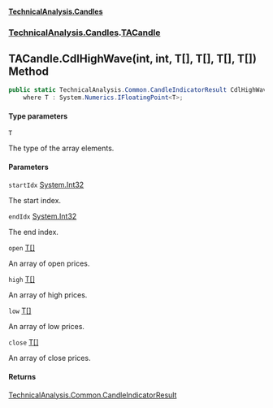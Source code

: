 #### [TechnicalAnalysis.Candles](Atypical.TechnicalAnalysis.Candles.md 'Atypical.TechnicalAnalysis.Candles')
### [TechnicalAnalysis.Candles](Atypical.TechnicalAnalysis.Candles.md#TechnicalAnalysis.Candles 'TechnicalAnalysis.Candles').[TACandle](TACandle.md 'TechnicalAnalysis.Candles.TACandle')

## TACandle.CdlHighWave<T>(int, int, T[], T[], T[], T[]) Method

```csharp
public static TechnicalAnalysis.Common.CandleIndicatorResult CdlHighWave<T>(int startIdx, int endIdx, T[] open, T[] high, T[] low, T[] close)
    where T : System.Numerics.IFloatingPoint<T>;
```
#### Type parameters

<a name='TechnicalAnalysis.Candles.TACandle.CdlHighWave_T_(int,int,T[],T[],T[],T[]).T'></a>

`T`

The type of the array elements.
#### Parameters

<a name='TechnicalAnalysis.Candles.TACandle.CdlHighWave_T_(int,int,T[],T[],T[],T[]).startIdx'></a>

`startIdx` [System.Int32](https://docs.microsoft.com/en-us/dotnet/api/System.Int32 'System.Int32')

The start index.

<a name='TechnicalAnalysis.Candles.TACandle.CdlHighWave_T_(int,int,T[],T[],T[],T[]).endIdx'></a>

`endIdx` [System.Int32](https://docs.microsoft.com/en-us/dotnet/api/System.Int32 'System.Int32')

The end index.

<a name='TechnicalAnalysis.Candles.TACandle.CdlHighWave_T_(int,int,T[],T[],T[],T[]).open'></a>

`open` [T](TACandle.CdlHighWave_T_(int,int,T[],T[],T[],T[]).md#TechnicalAnalysis.Candles.TACandle.CdlHighWave_T_(int,int,T[],T[],T[],T[]).T 'TechnicalAnalysis.Candles.TACandle.CdlHighWave<T>(int, int, T[], T[], T[], T[]).T')[[]](https://docs.microsoft.com/en-us/dotnet/api/System.Array 'System.Array')

An array of open prices.

<a name='TechnicalAnalysis.Candles.TACandle.CdlHighWave_T_(int,int,T[],T[],T[],T[]).high'></a>

`high` [T](TACandle.CdlHighWave_T_(int,int,T[],T[],T[],T[]).md#TechnicalAnalysis.Candles.TACandle.CdlHighWave_T_(int,int,T[],T[],T[],T[]).T 'TechnicalAnalysis.Candles.TACandle.CdlHighWave<T>(int, int, T[], T[], T[], T[]).T')[[]](https://docs.microsoft.com/en-us/dotnet/api/System.Array 'System.Array')

An array of high prices.

<a name='TechnicalAnalysis.Candles.TACandle.CdlHighWave_T_(int,int,T[],T[],T[],T[]).low'></a>

`low` [T](TACandle.CdlHighWave_T_(int,int,T[],T[],T[],T[]).md#TechnicalAnalysis.Candles.TACandle.CdlHighWave_T_(int,int,T[],T[],T[],T[]).T 'TechnicalAnalysis.Candles.TACandle.CdlHighWave<T>(int, int, T[], T[], T[], T[]).T')[[]](https://docs.microsoft.com/en-us/dotnet/api/System.Array 'System.Array')

An array of low prices.

<a name='TechnicalAnalysis.Candles.TACandle.CdlHighWave_T_(int,int,T[],T[],T[],T[]).close'></a>

`close` [T](TACandle.CdlHighWave_T_(int,int,T[],T[],T[],T[]).md#TechnicalAnalysis.Candles.TACandle.CdlHighWave_T_(int,int,T[],T[],T[],T[]).T 'TechnicalAnalysis.Candles.TACandle.CdlHighWave<T>(int, int, T[], T[], T[], T[]).T')[[]](https://docs.microsoft.com/en-us/dotnet/api/System.Array 'System.Array')

An array of close prices.

#### Returns
[TechnicalAnalysis.Common.CandleIndicatorResult](https://docs.microsoft.com/en-us/dotnet/api/TechnicalAnalysis.Common.CandleIndicatorResult 'TechnicalAnalysis.Common.CandleIndicatorResult')